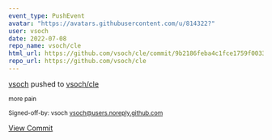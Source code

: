 ```yaml
---
event_type: PushEvent
avatar: "https://avatars.githubusercontent.com/u/814322?"
user: vsoch
date: 2022-07-08
repo_name: vsoch/cle
html_url: https://github.com/vsoch/cle/commit/9b2186feba4c1fce1759f0033bcd102c19ccd766
repo_url: https://github.com/vsoch/cle
---
```


<a href='https://github.com/vsoch' target='_blank'>vsoch</a> pushed to <a href='https://github.com/vsoch/cle' target='_blank'>vsoch/cle</a>

<small>more pain

Signed-off-by: vsoch <vsoch@users.noreply.github.com></small>

<a href='https://github.com/vsoch/cle/commit/9b2186feba4c1fce1759f0033bcd102c19ccd766' target='_blank'>View Commit</a>